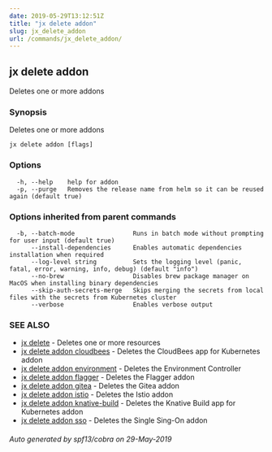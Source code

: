 ```yaml
---
date: 2019-05-29T13:12:51Z
title: "jx delete addon"
slug: jx_delete_addon
url: /commands/jx_delete_addon/
---
```

## jx delete addon

Deletes one or more addons

### Synopsis

Deletes one or more addons

```
jx delete addon [flags]
```

### Options

```
  -h, --help    help for addon
  -p, --purge   Removes the release name from helm so it can be reused again (default true)
```

### Options inherited from parent commands

```
  -b, --batch-mode                Runs in batch mode without prompting for user input (default true)
      --install-dependencies      Enables automatic dependencies installation when required
      --log-level string          Sets the logging level (panic, fatal, error, warning, info, debug) (default "info")
      --no-brew                   Disables brew package manager on MacOS when installing binary dependencies
      --skip-auth-secrets-merge   Skips merging the secrets from local files with the secrets from Kubernetes cluster
      --verbose                   Enables verbose output
```

### SEE ALSO

* [jx delete](/commands/jx_delete/)	 - Deletes one or more resources
* [jx delete addon cloudbees](/commands/jx_delete_addon_cloudbees/)	 - Deletes the CloudBees app for Kubernetes addon
* [jx delete addon environment](/commands/jx_delete_addon_environment/)	 - Deletes the Environment Controller 
* [jx delete addon flagger](/commands/jx_delete_addon_flagger/)	 - Deletes the Flagger addon
* [jx delete addon gitea](/commands/jx_delete_addon_gitea/)	 - Deletes the Gitea addon
* [jx delete addon istio](/commands/jx_delete_addon_istio/)	 - Deletes the Istio addon
* [jx delete addon knative-build](/commands/jx_delete_addon_knative-build/)	 - Deletes the Knative Build app for Kubernetes addon
* [jx delete addon sso](/commands/jx_delete_addon_sso/)	 - Deletes the Single Sing-On addon

###### Auto generated by spf13/cobra on 29-May-2019
